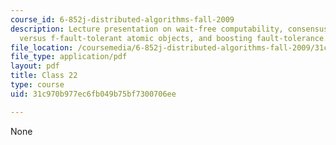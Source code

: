 ```yaml
---
course_id: 6-852j-distributed-algorithms-fall-2009
description: Lecture presentation on wait-free computability, consensus objects, wait-free
  versus f-fault-tolerant atomic objects, and boosting fault-tolerance.
file_location: /coursemedia/6-852j-distributed-algorithms-fall-2009/31c970b977ec6fb049b75bf7300706ee_MIT6_852JF09_lec22.pdf
file_type: application/pdf
layout: pdf
title: Class 22
type: course
uid: 31c970b977ec6fb049b75bf7300706ee

---
```

None